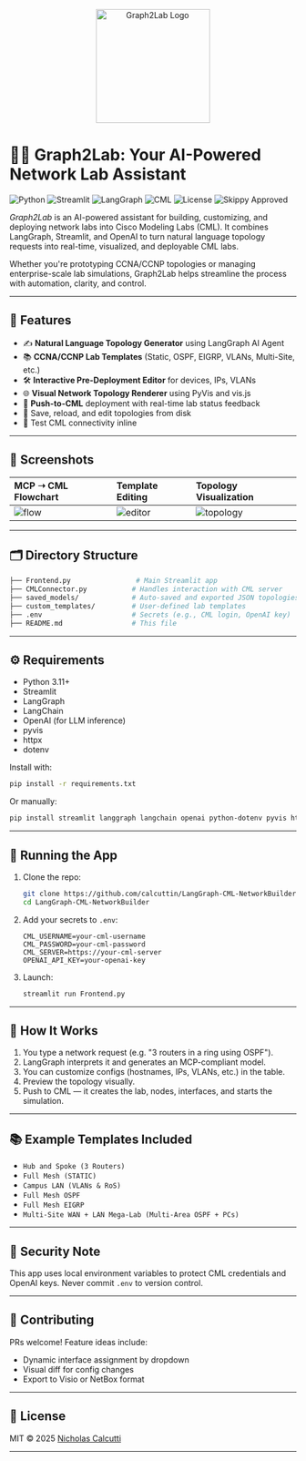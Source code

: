<p align="center">
  <img src="./assets/graph2lab_logo.png" alt="Graph2Lab Logo" width="200"/>
</p>

# 🧠🧪 Graph2Lab: Your AI-Powered Network Lab Assistant

![Python](https://img.shields.io/badge/python-3.11%2B-blue?logo=python)
![Streamlit](https://img.shields.io/badge/built_with-Streamlit-ff4b4b?logo=streamlit)
![LangGraph](https://img.shields.io/badge/langgraph-integrated-blueviolet)
![CML](https://img.shields.io/badge/cisco-modeling%20labs-lightgrey?logo=cisco)
![License](https://img.shields.io/badge/license-MIT-green?logo=open-source-initiative)
![Skippy Approved](https://img.shields.io/badge/AI-sidekick%20approved-blueviolet?style=flat-square&logo=github)

*Graph2Lab* is an AI-powered assistant for building, customizing, and deploying network labs into Cisco Modeling Labs (CML). It combines LangGraph, Streamlit, and OpenAI to turn natural language topology requests into real-time, visualized, and deployable CML labs.

Whether you're prototyping CCNA/CCNP topologies or managing enterprise-scale lab simulations, Graph2Lab helps streamline the process with automation, clarity, and control.

---

## 🔧 Features

- ✍️ **Natural Language Topology Generator** using LangGraph AI Agent
- 📚 **CCNA/CCNP Lab Templates** (Static, OSPF, EIGRP, VLANs, Multi-Site, etc.)
- 🛠️ **Interactive Pre-Deployment Editor** for devices, IPs, VLANs
- 🌐 **Visual Network Topology Renderer** using PyVis and vis.js
- 🚀 **Push-to-CML** deployment with real-time lab status feedback
- 💾 Save, reload, and edit topologies from disk
- 🧪 Test CML connectivity inline

---

## 📸 Screenshots

| MCP ➝ CML Flowchart | Template Editing | Topology Visualization |
|:--------------------|:-----------------|:------------------------|
| ![flow](./assets/flowchart.png) | ![editor](./assets/editor.png) | ![topology](./assets/topology.png) |

---

## 🗂 Directory Structure

```bash
├── Frontend.py                # Main Streamlit app
├── CMLConnector.py           # Handles interaction with CML server
├── saved_models/             # Auto-saved and exported JSON topologies
├── custom_templates/         # User-defined lab templates
├── .env                      # Secrets (e.g., CML login, OpenAI key)
├── README.md                 # This file
```

---

## ⚙️ Requirements

- Python 3.11+
- Streamlit
- LangGraph
- LangChain
- OpenAI (for LLM inference)
- pyvis
- httpx
- dotenv

Install with:

```bash
pip install -r requirements.txt
```

Or manually:

```bash
pip install streamlit langgraph langchain openai python-dotenv pyvis httpx
```

---

## 🚀 Running the App

1. Clone the repo:
   ```bash
   git clone https://github.com/calcuttin/LangGraph-CML-NetworkBuilder.git
   cd LangGraph-CML-NetworkBuilder
   ```

2. Add your secrets to `.env`:
   ```env
   CML_USERNAME=your-cml-username
   CML_PASSWORD=your-cml-password
   CML_SERVER=https://your-cml-server
   OPENAI_API_KEY=your-openai-key
   ```

3. Launch:
   ```bash
   streamlit run Frontend.py
   ```

---

## 🧠 How It Works

1. You type a network request (e.g. "3 routers in a ring using OSPF").
2. LangGraph interprets it and generates an MCP-compliant model.
3. You can customize configs (hostnames, IPs, VLANs, etc.) in the table.
4. Preview the topology visually.
5. Push to CML — it creates the lab, nodes, interfaces, and starts the simulation.

---

## 📚 Example Templates Included

- `Hub and Spoke (3 Routers)`
- `Full Mesh (STATIC)`
- `Campus LAN (VLANs & RoS)`
- `Full Mesh OSPF`
- `Full Mesh EIGRP`
- `Multi-Site WAN + LAN Mega-Lab (Multi-Area OSPF + PCs)`

---

## 🔐 Security Note

This app uses local environment variables to protect CML credentials and OpenAI keys. Never commit `.env` to version control.

---

## 🤝 Contributing

PRs welcome! Feature ideas include:
- Dynamic interface assignment by dropdown
- Visual diff for config changes
- Export to Visio or NetBox format

---

## 📜 License

MIT © 2025 [Nicholas Calcutti](https://technicalcutti.tech)

---